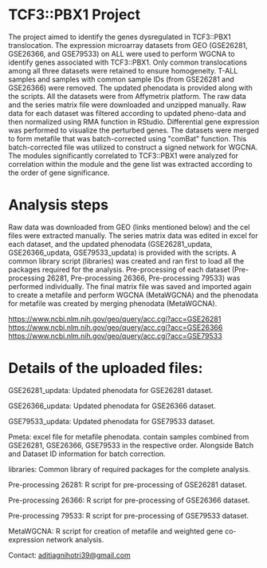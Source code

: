 # TCF3::PBX1 Project
The project aimed to identify the genes dysregulated in TCF3::PBX1 translocation. The expression microarray datasets from GEO (GSE26281, GSE26366, and GSE79533) on ALL were used to perform WGCNA to identify genes associated with TCF3::PBX1. Only common translocations among all three datasets were retained to ensure homogeneity. T-ALL samples and samples with common sample IDs (from GSE26281 and GSE26366) were removed. The updated phenodata is provided along with the scripts. All the datasets were from Affymetrix platform. The raw data and the series matrix file were downloaded and unzipped manually. Raw data for each dataset was filtered according to updated pheno-data and then normalized using RMA function in RStudio. Differential gene expression was performed to visualize the perturbed genes. The datasets were merged to form metafile that was batch-corrected using "comBat" function. This batch-corrected file was utilized to construct a signed network for WGCNA. The modules significantly correlated to TCF3::PBX1 were analyzed for correlation within the module and the gene list was extracted according to the order of gene significance.

# Analysis steps
Raw data was downloaded from GEO (links mentioned below) and the cel files were extracted manually. The series matrix data was edited in excel for each dataset, and the updated phenodata (GSE26281_updata, GSE26366_updata, GSE79533_updata) is provided with the scripts. A common library script (libraries) was created and ran first to load all the packages required for the analysis. Pre-processing of each dataset (Pre-processing 26281, Pre-processing 26366, Pre-processing 79533) was performed individually. The final matrix file was saved and imported again to create a metafile and perform WGCNA (MetaWGCNA) and the phenodata for metafile was created by merging phenodata (MetaWGCNA).

https://www.ncbi.nlm.nih.gov/geo/query/acc.cgi?acc=GSE26281
https://www.ncbi.nlm.nih.gov/geo/query/acc.cgi?acc=GSE26366
https://www.ncbi.nlm.nih.gov/geo/query/acc.cgi?acc=GSE79533



# Details of the uploaded files:

GSE26281_updata: Updated phenodata for GSE26281 dataset.

GSE26366_updata: Updated phenodata for GSE26366 dataset.

GSE79533_updata: Updated phenodata for GSE79533 dataset.

Pmeta: excel file for metafile phenodata. contain samples combined from GSE26281, GSE26366, GSE79533 in the respective order. Alongside Batch and Dataset ID information for batch correction.

libraries: Common library of required packages for the complete analysis.

Pre-processing 26281: R script for pre-processing of GSE26281 dataset. 

Pre-processing 26366: R script for pre-processing of GSE26366 dataset.

Pre-processing 79533: R script for pre-processing of GSE79533 dataset.

MetaWGCNA: R script for creation of metafile and weighted gene co-expression network analysis.

Contact: aditiagnihotri39@gmail.com



